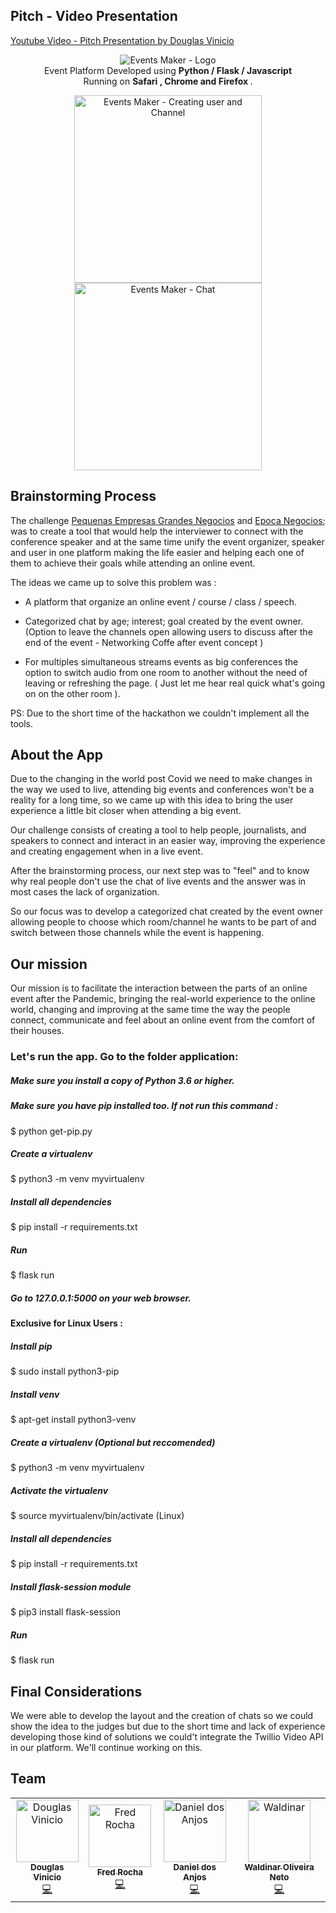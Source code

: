 <!-- header section -->
## Pitch - Video Presentation
 [Youtube Video - Pitch Presentation by Douglas Vinicio](https://www.youtube.com/watch?v=iKF1s781x18&feature=emb_logo)
<p align="center">
  <img  alt="Events Maker  - Logo" src="https://trello-attachments.s3.amazonaws.com/5eab8674a86a907c46dbf222/1197x273/3a628bc6202989d1dbc47b749b1505ee/logo-events-maker.jpg" height="auto" /><br/>
  <span>Event Platform Developed using <b> Python / Flask / Javascript </b></span><br/>
  <span>Running on <b>Safari , Chrome and Firefox </b>. </span><br/>
</p>

<!-- show case/gif section -->
<p align="center">
    <img alt="Events Maker - Creating user and Channel " height="300" src="https://media.giphy.com/media/cO8Nom4LZTIn0K6Da0/giphy.gif" />
    <img alt="Events Maker - Chat " height="300" src="https://media.giphy.com/media/IdINDyTVdNh36NZ6Ng/giphy.gif" />

  </a>
</p>

## Brainstorming Process 

The challenge [Pequenas Empresas Grandes Negocios](https://g1.globo.com/economia/pme/pequenas-empresas-grandes-negocios/) and [Epoca Negocios](https://epocanegocios.globo.com); was to create a tool that would help the interviewer to connect with the conference speaker and at the same time unify the event organizer, speaker and user in one platform making the life easier and helping each one of them to achieve their goals while attending an online event. 

The ideas we came up to solve this problem was : 

- A platform that organize an online event / course / class / speech.

- Categorized chat by age; interest; goal created by the event owner. 
(Option to leave the channels open allowing users to discuss after the end of the event - Networking Coffe after event concept )

- For multiples simultaneous streams events as big conferences the option to switch audio from one room to another without the need of leaving or refreshing the page. ( Just let me hear real quick what's going on on the other room ). 

PS: Due to the short time of the hackathon we couldn't implement all the tools. 

## About the App

Due to the changing in the world post Covid we need to make changes in the way we used to live,
attending big events and conferences won't be a reality for a long time, so we came up with this idea to bring the user experience a little bit closer when attending a big event. 

Our challenge consists of creating a tool to help people, journalists, and speakers to connect and interact in an easier way, improving the experience and creating engagement when in a live event. 

After the brainstorming process, our next step was to "feel" and to know why real people don't use the chat of live events and the answer was in most cases the lack of organization. 

So our focus was to develop a categorized chat created by the event owner allowing people to choose which room/channel he wants to be part of and switch between those channels while the event is happening. 

## Our mission

Our mission is to facilitate the interaction between the parts of an online event after the Pandemic, bringing the real-world experience to the online world, changing and improving at the same time the way the people connect, communicate and feel about an online event from the comfort of their houses.


### Let's run the app.  Go to the folder application:
##### Make sure you install a copy of Python 3.6 or higher.
##### Make sure you have pip installed too. If not run this command : 
$ python get-pip.py
##### Create a virtualenv
$ python3 -m venv myvirtualenv
##### Install all dependencies
$ pip install -r requirements.txt
##### Run
$ flask run
##### Go to 127.0.0.1:5000 on your web browser.

#### Exclusive for Linux Users : 

##### Install pip
$ sudo install python3-pip
##### Install venv
$ apt-get install python3-venv
##### Create a virtualenv (Optional but reccomended)
$ python3 -m venv myvirtualenv
##### Activate the virtualenv
$ source myvirtualenv/bin/activate (Linux)
##### Install all dependencies
$ pip install -r requirements.txt
##### Install flask-session module
$ pip3 install flask-session
##### Run
$ flask run

## Final Considerations

We were able to develop the layout and the creation of chats so we could show the idea to the judges but due to the short time and lack of experience developing those kind of solutions we could't integrate the Twillio Video API in our platform. We'll continue working on this.

## Team

<table>
  <tr>
    <td align="center"><a href="https://www.linkedin.com/in/douglasvinicio/"><img src="https://trello-attachments.s3.amazonaws.com/5eab8674a86a907c46dbf222/128x128/72740d1400b95b82bea9ea85b7c1b592/douglasvinicio.png" width="100px;" alt="Douglas Vinicio"/><br /><sub><b>Douglas Vinicio</b></sub></a><br /><a href="https://github.com/douglasvinicio"title="Code">💻</a></td>
    <td align="center"><a href="https://www.linkedin.com/in/fredsrocha"><img src="https://trello-attachments.s3.amazonaws.com/5eab8674a86a907c46dbf222/128x128/31b7370ac5a9b1ec516f4959009cf8ff/fredsrocha.png" width="100px;" alt="Fred Rocha"/><br /><sub><b>Fred Rocha</b></sub></a><br /><a href="https://github.com/FredSRocha"title="Code">💻</a></td>
     <td align="center"><a href="https://www.linkedin.com/in/danieldosanjos1989/"><img src="https://trello-attachments.s3.amazonaws.com/5eab8674a86a907c46dbf222/128x128/b5d95507a215983bcaa6a8fd0dca5679/danieldosanjos.png" width="100px;" alt="Daniel dos Anjos"/><br /><sub><b>Daniel dos Anjos</b></sub></a><br /><a href="https://github.com/Daniel-Anjos"title="Code">💻</a></td>
    <td align="center"><a href="https://www.linkedin.com/in/netoht/"><img src="https://trello-attachments.s3.amazonaws.com/5eab8674a86a907c46dbf222/395x395/01b14736118f242bd492883fb8a2e843/399316.png" width="100px;" alt="Waldinar"/><br /><sub><b>Waldinar Oliveira Neto</b></sub></a><br /><a href="https://github.com/netoht/"title="Code">💻</a></td>

</table>

<!-- ALL-CONTRIBUTORS-LIST:END -->
